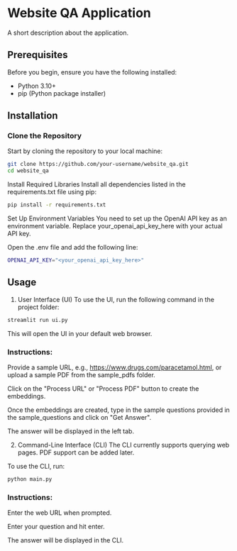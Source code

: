 # Website QA Application

A short description about the application.

## Prerequisites

Before you begin, ensure you have the following installed:

- Python 3.10+
- pip (Python package installer)

## Installation

### Clone the Repository

Start by cloning the repository to your local machine:

```bash
git clone https://github.com/your-username/website_qa.git
cd website_qa
```

Install Required Libraries
Install all dependencies listed in the requirements.txt file using pip:
```bash
pip install -r requirements.txt
```


Set Up Environment Variables
You need to set up the OpenAI API key as an environment variable. Replace your_openai_api_key_here with your actual API key.

Open the .env file and add the following line:

```bash
OPENAI_API_KEY="<your_openai_api_key_here>"
```

## Usage
1. User Interface (UI)
To use the UI, run the following command in the project folder:

```bash
streamlit run ui.py
```

This will open the UI in your default web browser.

### Instructions:

Provide a sample URL, e.g., https://www.drugs.com/paracetamol.html, or upload a sample PDF from the sample_pdfs folder.

Click on the "Process URL" or "Process PDF" button to create the embeddings.

Once the embeddings are created, type in the sample questions provided in the sample_questions and click on "Get Answer".

The answer will be displayed in the left tab.

2. Command-Line Interface (CLI)
The CLI currently supports querying web pages. PDF support can be added later.

To use the CLI, run:

```bash
python main.py
```

### Instructions:

Enter the web URL when prompted.

Enter your question and hit enter.

The answer will be displayed in the CLI.
